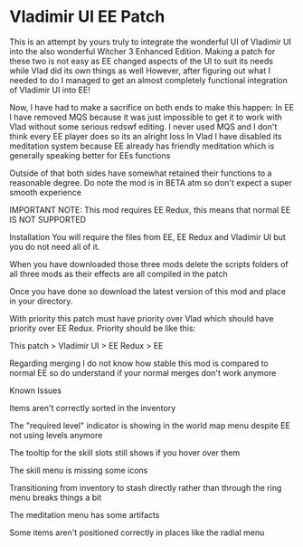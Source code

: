# Vladimir UI EE Patch

This is an attempt by yours truly to integrate the wonderful UI of Vladimir UI into the also wonderful Witcher 3 Enhanced Edition.
Making a patch for these two is not easy as EE changed aspects of the UI to suit its needs while Vlad did its own things as well
However, after figuring out what I needed to do I managed to get an almost completely functional integration of Vladimir UI into EE!

Now, I have had to make a sacrifice on both ends to make this happen:
In EE I have removed MQS because it was just impossible to get it to work with Vlad without some serious redswf editing. I never used MQS and I don't think every EE player does so its an alright loss
In Vlad I have disabled its meditation system because EE already has friendly meditation which is generally speaking better for EEs functions

Outside of that both sides have somewhat retained their functions to a reasonable degree. Do note the mod is in BETA atm so don't expect a super smooth experience

IMPORTANT NOTE: This mod requires EE Redux, this means that normal EE IS NOT SUPPORTED

Installation
You will require the files from EE, EE Redux and Vladimir UI but you do not need all of it. 

When you have downloaded those three mods delete the scripts folders of all three mods as their effects are all compiled in the patch

Once you have done so download the latest version of this mod and place in your directory.

With priority this patch must have priority over Vlad which should have priority over EE Redux. Priority should be like this:

This patch > Vladimir UI > EE Redux > EE

Regarding merging I do not know how stable this mod is compared to normal EE so do understand if your normal merges don't work anymore

Known Issues

Items aren't correctly sorted in the inventory

The "required level" indicator is showing in the world map menu despite EE not using levels anymore

The tooltip for the skill slots still shows if you hover over them

The skill menu is missing some icons

Transitioning from inventory to stash directly rather than through the ring menu breaks things a bit

The meditation menu has some artifacts

Some items aren't positioned correctly in places like the radial menu
